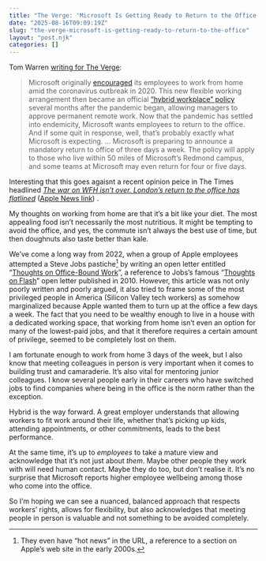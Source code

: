 ```yaml
---
title: "The Verge: 'Microsoft Is Getting Ready to Return to the Office'"
date: "2025-08-16T09:09:19Z"
slug: "the-verge-microsoft-is-getting-ready-to-return-to-the-office"
layout: "post.njk"
categories: []
---
```


Tom Warren [writing for The Verge](https://www.theverge.com/notepad-microsoft-newsletter/759251/microsoft-return-to-office-policy-2025-notepad):
> Microsoft originally [encouraged](https://archive.ph/o/IUwtN/https://www.theverge.com/2020/3/4/21164522/microsoft-coronavirus-response-comment-employees-memo-work-from-home) its employees to work from home amid the coronavirus outbreak in 2020. This new flexible working arrangement then became an official [“hybrid workplace” policy](https://archive.ph/o/IUwtN/https://www.theverge.com/2020/10/9/21508964/microsoft-remote-work-from-home-covid-19-coronavirus) several months after the pandemic began, allowing managers to approve permanent remote work. Now that the pandemic has settled into endemicity, Microsoft wants employees to return to the office. And if some quit in response, well, that’s probably exactly what Microsoft is expecting.
> …
> Microsoft is preparing to announce a mandatory return to office of three days a week. The policy will apply to those who live within 50 miles of Microsoft’s Redmond campus, and some teams at Microsoft may even return for four or five days. 

Interesting that this goes agaisnt a recent opinion peice in The Times headlined *[The war on WFH isn’t over. London’s return to the office has flatlined](https://www.thetimes.com/comment/columnists/article/the-war-on-wfh-isnt-over-londons-return-to-the-office-is-flatlining-lcnzt8bcl)* ([Apple News link](https://apple.news/AIFUgJ3xOTJqarKNFYo4J8g)) .  

My thoughts on working from home are that it’s a bit like your diet. The most appealing food isn’t necessarily the most nutritious. It might be tempting to avoid the office, and yes, the commute isn’t always the best use of time, but then doughnuts also taste better than kale.

We’ve come a long way from 2022, when a group of Apple employees attempted a Steve Jobs pastiche[^1] by writing an open letter entitled “[Thoughts on Office-Bound Work](https://appletogether.org/hotnews/thoughts-on-office-bound-work)”, a reference to Jobs’s famous “[Thoughts on Flash](https://en.wikipedia.org/wiki/Thoughts_on_Flash)” open letter published in 2010. However, this article was not only poorly written and poorly argued, it also tried to frame some of the most privileged people in America (Silicon Valley tech workers) as somehow marginalized because Apple wanted them to turn up at the office a few days a week.   The fact that you need to be wealthy enough to live in a house with a dedicated working space, that working from home isn’t even an option for many of the lowest-paid jobs, and that it therefore requires a certain amount of privilege, seemed to be completely lost on them.

I am fortunate enough to work from home 3 days of the week, but I also know that meeting colleagues in person is very important when it comes to building trust and camaraderie. It’s also vital for mentoring junior colleagues. I know several people early in their careers who have switched jobs to find companies where being in the office is the norm rather than the exception.

Hybrid is the way forward. A great employer understands that allowing workers to fit work around their life, whether that’s picking up kids, attending appointments, or other commitments, leads to the best performance. 

At the same time, it’s up to *employees* to take a mature view and acknowledge that it’s not just about *them*. Maybe other people they work with will need human contact. Maybe they do too, but don’t realise it. It’s no surprise that Microsoft reports higher employee wellbeing among those who come into the office.

So I’m hoping we can see a nuanced, balanced approach that respects workers’ rights, allows for flexibility, but also acknowledges that meeting people in person is valuable and not something to be avoided completely.

[^1]: They even have “hot news” in the URL, a reference to a section on Apple’s web site in the early 2000s.